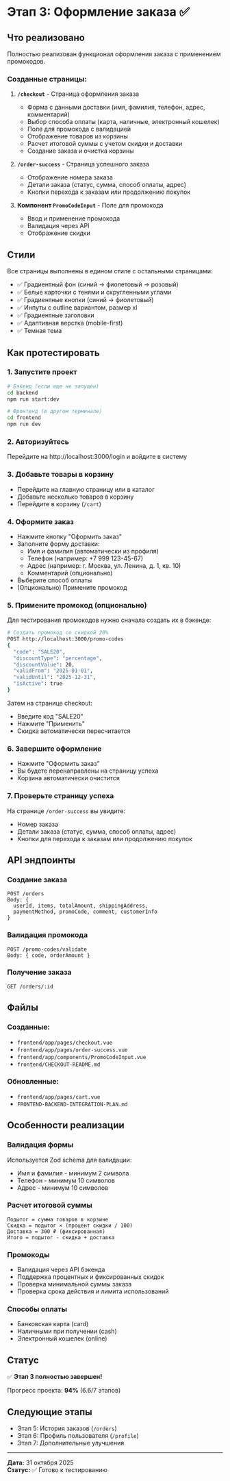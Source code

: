 # Этап 3: Оформление заказа ✅

## Что реализовано

Полностью реализован функционал оформления заказа с применением промокодов.

### Созданные страницы:

1. **`/checkout`** - Страница оформления заказа

   - Форма с данными доставки (имя, фамилия, телефон, адрес, комментарий)
   - Выбор способа оплаты (карта, наличные, электронный кошелек)
   - Поле для промокода с валидацией
   - Отображение товаров из корзины
   - Расчет итоговой суммы с учетом скидки и доставки
   - Создание заказа и очистка корзины

2. **`/order-success`** - Страница успешного заказа

   - Отображение номера заказа
   - Детали заказа (статус, сумма, способ оплаты, адрес)
   - Кнопки перехода к заказам или продолжению покупок

3. **Компонент `PromoCodeInput`** - Поле для промокода
   - Ввод и применение промокода
   - Валидация через API
   - Отображение скидки

## Стили

Все страницы выполнены в едином стиле с остальными страницами:

- ✅ Градиентный фон (синий → фиолетовый → розовый)
- ✅ Белые карточки с тенями и скругленными углами
- ✅ Градиентные кнопки (синий → фиолетовый)
- ✅ Инпуты с outline вариантом, размер xl
- ✅ Градиентные заголовки
- ✅ Адаптивная верстка (mobile-first)
- ✅ Темная тема

## Как протестировать

### 1. Запустите проект

```bash
# Бэкенд (если еще не запущен)
cd backend
npm run start:dev

# Фронтенд (в другом терминале)
cd frontend
npm run dev
```

### 2. Авторизуйтесь

Перейдите на http://localhost:3000/login и войдите в систему

### 3. Добавьте товары в корзину

- Перейдите на главную страницу или в каталог
- Добавьте несколько товаров в корзину
- Перейдите в корзину (`/cart`)

### 4. Оформите заказ

- Нажмите кнопку "Оформить заказ"
- Заполните форму доставки:
  - Имя и фамилия (автоматически из профиля)
  - Телефон (например: +7 999 123-45-67)
  - Адрес (например: г. Москва, ул. Ленина, д. 1, кв. 10)
  - Комментарий (опционально)
- Выберите способ оплаты
- (Опционально) Примените промокод

### 5. Примените промокод (опционально)

Для тестирования промокодов нужно сначала создать их в бэкенде:

```bash
# Создать промокод со скидкой 20%
POST http://localhost:3000/promo-codes
{
  "code": "SALE20",
  "discountType": "percentage",
  "discountValue": 20,
  "validFrom": "2025-01-01",
  "validUntil": "2025-12-31",
  "isActive": true
}
```

Затем на странице checkout:

- Введите код "SALE20"
- Нажмите "Применить"
- Скидка автоматически пересчитается

### 6. Завершите оформление

- Нажмите "Оформить заказ"
- Вы будете перенаправлены на страницу успеха
- Корзина автоматически очистится

### 7. Проверьте страницу успеха

На странице `/order-success` вы увидите:

- Номер заказа
- Детали заказа (статус, сумма, способ оплаты, адрес)
- Кнопки для перехода к заказам или продолжению покупок

## API эндпоинты

### Создание заказа

```
POST /orders
Body: {
  userId, items, totalAmount, shippingAddress,
  paymentMethod, promoCode, comment, customerInfo
}
```

### Валидация промокода

```
POST /promo-codes/validate
Body: { code, orderAmount }
```

### Получение заказа

```
GET /orders/:id
```

## Файлы

### Созданные:

- `frontend/app/pages/checkout.vue`
- `frontend/app/pages/order-success.vue`
- `frontend/app/components/PromoCodeInput.vue`
- `frontend/CHECKOUT-README.md`

### Обновленные:

- `frontend/app/pages/cart.vue`
- `FRONTEND-BACKEND-INTEGRATION-PLAN.md`

## Особенности реализации

### Валидация формы

Используется Zod schema для валидации:

- Имя и фамилия - минимум 2 символа
- Телефон - минимум 10 символов
- Адрес - минимум 10 символов

### Расчет итоговой суммы

```
Подытог = сумма товаров в корзине
Скидка = подытог × (процент скидки / 100)
Доставка = 300 ₽ (фиксированная)
Итого = подытог - скидка + доставка
```

### Промокоды

- Валидация через API бэкенда
- Поддержка процентных и фиксированных скидок
- Проверка минимальной суммы заказа
- Проверка срока действия и лимита использований

### Способы оплаты

- Банковская карта (card)
- Наличными при получении (cash)
- Электронный кошелек (online)

## Статус

✅ **Этап 3 полностью завершен!**

Прогресс проекта: **94%** (6.6/7 этапов)

## Следующие этапы

- Этап 5: История заказов (`/orders`)
- Этап 6: Профиль пользователя (`/profile`)
- Этап 7: Дополнительные улучшения

---

**Дата:** 31 октября 2025  
**Статус:** ✅ Готово к тестированию
